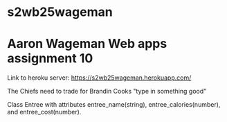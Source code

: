 # s2wb25wageman

# Aaron Wageman Web apps assignment 10

Link to heroku server: https://s2wb25wageman.herokuapp.com/

The Chiefs need to trade for Brandin Cooks
"type in something good"

Class Entree with attributes entree_name(string), entree_calories(number), and entree_cost(number).
